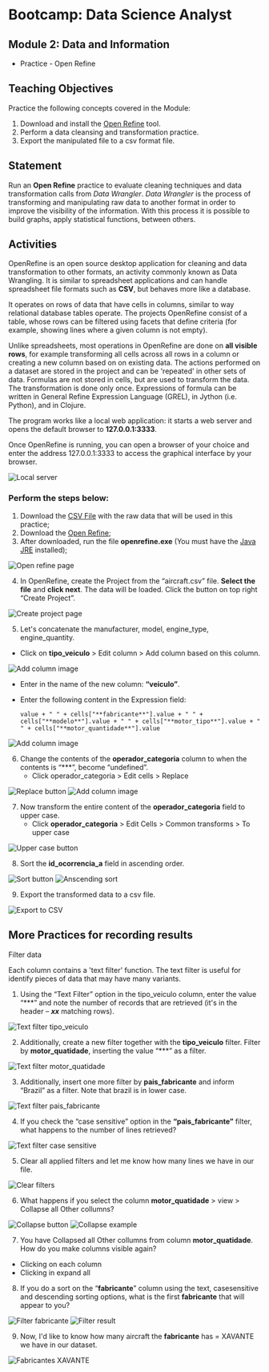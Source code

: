 # Bootcamp: Data Science Analyst

## Module 2: Data and Information

- Practice - Open Refine

## Teaching Objectives

Practice the following concepts covered in the Module:

1. Download and install the [Open Refine](https://openrefine.org/download) tool.
2. Perform a data cleansing and transformation practice.
3. Export the manipulated file to a csv format file.

## Statement

Run an **Open Refine** practice to evaluate cleaning techniques and data transformation calls from *Data Wrangler*. *Data Wrangler* is the process of transforming and manipulating raw data to another format in order to improve the visibility of the information. With this process it is possible to build graphs, apply statistical functions, between others.

## Activities

OpenRefine is an open source desktop application for cleaning and data transformation to other formats, an activity commonly known as Data Wrangling. It is similar to spreadsheet applications and can handle spreadsheet file formats such as **CSV**, but behaves more like a database.

It operates on rows of data that have cells in columns, similar to way relational database tables operate. The projects OpenRefine consist of a table, whose rows can be filtered using facets that define criteria (for example, showing lines where a given column is not empty).

Unlike spreadsheets, most operations in OpenRefine are done
on **all visible rows**, for example transforming all cells
across all rows in a column or creating a new column based on
on existing data. The actions performed on a dataset are
stored in the project and can be 'repeated' in other sets of
data. Formulas are not stored in cells, but are used to
transform the data. The transformation is done only once. Expressions of formula can be written in General Refine Expression Language (GREL), in Jython (i.e. Python), and in Clojure.

The program works like a local web application: it starts a web server and opens the default browser to **127.0.0.1:3333**.

Once OpenRefine is running, you can open a browser of your choice and enter the address 127.0.0.1:3333 to access the graphical interface by your browser.

![Local server](imgs/image1.png)

### Perform the steps below:

1. Download the [CSV File](./data/aircraft.csv) with the raw data that will be used in this practice;
2. Download the [Open Refine](https://openrefine.org/download);
3. After downloaded, run the file **openrefine.exe** (You must have the [Java JRE](https://adoptium.net/temurin/releases/) installed);

![Open refine page](imgs/image2.png)

4. In OpenRefine, create the Project from the “aircraft.csv” file. **Select the file** and **click next**. The data will be loaded. Click the button on
top right “Create Project”.

![Create project page](imgs/image3.png)

5. Let's concatenate the manufacturer, model, engine_type,
engine_quantity.

- Click on **tipo_veiculo** > Edit column > Add column based on this column.
  
![Add column image](imgs/image4.png)

- Enter in the name of the new column: **“veiculo”**.
- Enter the following content in the Expression field: 
  
  ```
  value + " " + cells["**fabricante**"].value + " " + cells["**modelo**"].value + " " + cells["**motor_tipo**"].value + " " + cells["**motor_quantidade**"].value
  ```

![Add column image](imgs/image5.png)

6. Change the contents of the **operador_categoria** column to when the contents is “***”, become “undefined”.
   - Click operador_categoria > Edit cells > Replace

![Replace button](imgs/image6.png)
![Add column image](imgs/image7.png)

7. Now transform the entire content of the **operador_categoria** field to upper case.
   - Click **operador_categoria** > Edit Cells > Common transforms > To upper case

![Upper case button](imgs/image8.png)


8. Sort the **id_ocorrencia_a** field in ascending order.
   
![Sort button](imgs/image9.png)
![Anscending sort](imgs/image10.png)


9.  Export the transformed data to a csv file.

![Export to CSV](imgs/image11.png)

## More Practices for recording results

Filter data

Each column contains a 'text filter' function. The text filter is useful for identify pieces of data that may have many variants.

1. Using the “Text Filter” option in the tipo_veiculo column, enter the value “\*\*\*” and note the number of records that are retrieved (it's in the header – **_xx_** matching rows).

![Text filter tipo_veiculo](imgs/image12.png)

2. Additionally, create a new filter together with the **tipo_veiculo** filter. Filter by **motor_quatidade**, inserting the value “***” as a filter.

![Text filter motor_quatidade](imgs/image13.png)

3. Additionally, insert one more filter by **pais_fabricante** and inform “Brazil” as a filter. Note that brazil is in lower case.

![Text filter pais_fabricante](imgs/image14.png)

4. If you check the “case sensitive” option in the **“pais_fabricante”** filter, what happens to the number of lines retrieved?

![Text filter case sensitive](imgs/image15.png)

5. Clear all applied filters and let me know how many lines we have in our file.

![Clear filters](imgs/image16.png)


6. What happens if you select the column **motor_quatidade** > view > Collapse all Other collumns?

![Collapse button](imgs/image17.png)
![Collapse example](imgs/image18.png)

7. You have Collapsed all Other collumns from column **motor_quatidade**. How do you make columns visible again?

- Clicking on each column
- Clicking in expand all

8. If you do a sort on the “**fabricante**” column using the text, casesensitive and descending sorting options, what is the first **fabricante** that will appear to you?

![Filter fabricante](imgs/image19.png)
![Filter result](imgs/image20.png)

9. Now, I'd like to know how many aircraft the **fabricante** has = XAVANTE we have in our dataset.

![Fabricantes XAVANTE](imgs/image21.png)
